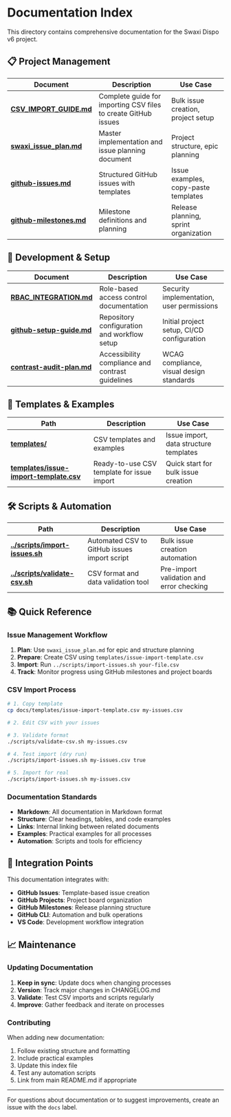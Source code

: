 # Documentation Index

This directory contains comprehensive documentation for the Swaxi Dispo v6 project.

## 📋 Project Management

| Document | Description | Use Case |
|----------|-------------|----------|
| **[CSV_IMPORT_GUIDE.md](CSV_IMPORT_GUIDE.md)** | Complete guide for importing CSV files to create GitHub issues | Bulk issue creation, project setup |
| **[swaxi_issue_plan.md](swaxi_issue_plan.md)** | Master implementation and issue planning document | Project structure, epic planning |
| **[github-issues.md](github-issues.md)** | Structured GitHub issues with templates | Issue examples, copy-paste templates |
| **[github-milestones.md](github-milestones.md)** | Milestone definitions and planning | Release planning, sprint organization |

## 🔧 Development & Setup

| Document | Description | Use Case |
|----------|-------------|----------|
| **[RBAC_INTEGRATION.md](RBAC_INTEGRATION.md)** | Role-based access control documentation | Security implementation, user permissions |
| **[github-setup-guide.md](github-setup-guide.md)** | Repository configuration and workflow setup | Initial project setup, CI/CD configuration |
| **[contrast-audit-plan.md](contrast-audit-plan.md)** | Accessibility compliance and contrast guidelines | WCAG compliance, visual design standards |

## 📁 Templates & Examples

| Path | Description | Use Case |
|------|-------------|----------|
| **[templates/](templates/)** | CSV templates and examples | Issue import, data structure templates |
| **[templates/issue-import-template.csv](templates/issue-import-template.csv)** | Ready-to-use CSV template for issue import | Quick start for bulk issue creation |

## 🛠 Scripts & Automation

| Path | Description | Use Case |
|------|-------------|----------|
| **[../scripts/import-issues.sh](../scripts/import-issues.sh)** | Automated CSV to GitHub issues import script | Bulk issue creation automation |
| **[../scripts/validate-csv.sh](../scripts/validate-csv.sh)** | CSV format and data validation tool | Pre-import validation and error checking |

## 📚 Quick Reference

### Issue Management Workflow

1. **Plan**: Use `swaxi_issue_plan.md` for epic and structure planning
2. **Prepare**: Create CSV using `templates/issue-import-template.csv`
3. **Import**: Run `../scripts/import-issues.sh your-file.csv`
4. **Track**: Monitor progress using GitHub milestones and project boards

### CSV Import Process

```bash
# 1. Copy template
cp docs/templates/issue-import-template.csv my-issues.csv

# 2. Edit CSV with your issues

# 3. Validate format
./scripts/validate-csv.sh my-issues.csv

# 4. Test import (dry run)
./scripts/import-issues.sh my-issues.csv true

# 5. Import for real
./scripts/import-issues.sh my-issues.csv
```

### Documentation Standards

- **Markdown**: All documentation in Markdown format
- **Structure**: Clear headings, tables, and code examples
- **Links**: Internal linking between related documents
- **Examples**: Practical examples for all processes
- **Automation**: Scripts and tools for efficiency

## 🔗 Integration Points

This documentation integrates with:

- **GitHub Issues**: Template-based issue creation
- **GitHub Projects**: Project board organization
- **GitHub Milestones**: Release planning structure
- **GitHub CLI**: Automation and bulk operations
- **VS Code**: Development workflow integration

## 📈 Maintenance

### Updating Documentation

1. **Keep in sync**: Update docs when changing processes
2. **Version**: Track major changes in CHANGELOG.md
3. **Validate**: Test CSV imports and scripts regularly
4. **Improve**: Gather feedback and iterate on processes

### Contributing

When adding new documentation:

1. Follow existing structure and formatting
2. Include practical examples
3. Update this index file
4. Test any automation scripts
5. Link from main README.md if appropriate

---

For questions about documentation or to suggest improvements, create an issue with the `docs` label.